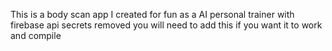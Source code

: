 This is a body scan app I created for fun as a AI personal trainer with firebase api secrets removed you will need to add this if you want it to work and compile 


